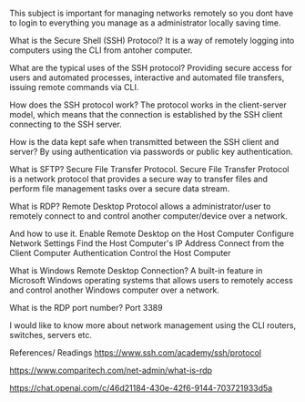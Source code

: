 This subject is important for managing networks remotely so you dont have to login to everything you manage as a administrator locally saving time.

What is the Secure Shell (SSH) Protocol? It is a way of remotely logging into computers using the CLI from antoher computer.

What are the typical uses of the SSH protocol? Providing secure access for users and automated processes, interactive and automated file transfers, issuing remote commands via CLI.

How does the SSH protocol work? The protocol works in the client-server model, which means that the connection is established by the SSH client connecting to the SSH server.

How is the data kept safe when transmitted between the SSH client and server? By using authentication via passwords or public key authentication.

What is SFTP? Secure File Transfer Protocol. Secure File Transfer Protocol is a network protocol that provides a secure way to transfer files and perform file management tasks over a secure data stream. 

What is RDP?  Remote Desktop Protocol allows a administrator/user to remotely connect to and control another computer/device over a network. 

And how to use it.
Enable Remote Desktop on the Host Computer
Configure Network Settings
Find the Host Computer's IP Address
Connect from the Client Computer
Authentication
Control the Host Computer

What is Windows Remote Desktop Connection? A built-in feature in Microsoft Windows operating systems that allows users to remotely access and control another Windows computer over a network.

What is the RDP port number? Port 3389

I would like to know more about network management using the CLI routers, switches, servers etc.

References/ Readings
https://www.ssh.com/academy/ssh/protocol

https://www.comparitech.com/net-admin/what-is-rdp

https://chat.openai.com/c/46d21184-430e-42f6-9144-703721933d5a
